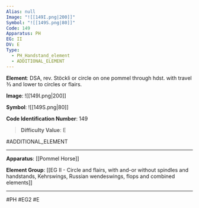 ```yaml
---
Alias: null
Image: "![[149I.png|200]]"
Symbol: "![[149S.png|80]]"
Code: 149
Apparatus: PH
EG: II
DV: E
Type:
  - PH_Handstand_element
  - ADDITIONAL_ELEMENT
---
```

**Element**: DSA, rev. Stöckli or circle on one pommel through hdst. with travel 3⁄3 and lower to circles or flairs.

**Image**:
![[149I.png|200]]

**Symbol**:
![[149S.png|80]]

**Code Identification Number**: 149

>**Difficulty Value**: E

#ADDITIONAL_ELEMENT
___
**Apparatus**: [[Pommel Horse]]

**Element Group**: [[EG II - Circle and flairs, with and-or without spindles and handstands, Kehrswings, Russian wendeswings, flops and combined elements]]
___
#PH #EG2 #E
